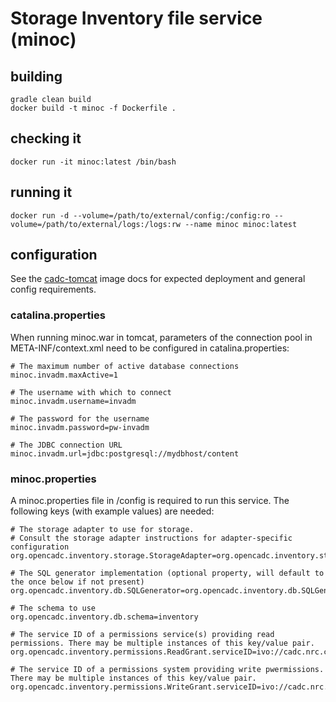 # Storage Inventory file service (minoc)

## building

```
gradle clean build
docker build -t minoc -f Dockerfile .
```

## checking it
```
docker run -it minoc:latest /bin/bash
```

## running it
```
docker run -d --volume=/path/to/external/config:/config:ro --volume=/path/to/external/logs:/logs:rw --name minoc minoc:latest
```

## configuration
See the <a href="https://github.com/opencadc/docker-base/tree/master/cadc-tomcat">cadc-tomcat</a> image docs 
for expected deployment and general config requirements.

### catalina.properties
When running minoc.war in tomcat, parameters of the connection pool in META-INF/context.xml need
to be configured in catalina.properties:
```
# The maximum number of active database connections
minoc.invadm.maxActive=1

# The username with which to connect
minoc.invadm.username=invadm

# The password for the username
minoc.invadm.password=pw-invadm

# The JDBC connection URL
minoc.invadm.url=jdbc:postgresql://mydbhost/content
```

### minoc.properties
A minoc.properties file in /config is required to run this service.  The following keys (with example values) are needed:

```
# The storage adapter to use for storage.
# Consult the storage adapter instructions for adapter-specific configuration
org.opencadc.inventory.storage.StorageAdapter=org.opencadc.inventory.storage.fs.FileSystemStorageAdapter

# The SQL generator implementation (optional property, will default to the once below if not present)
org.opencadc.inventory.db.SQLGenerator=org.opencadc.inventory.db.SQLGenerator

# The schema to use
org.opencadc.inventory.db.schema=inventory

# The service ID of a permissions service(s) providing read permissions. There may be multiple instances of this key/value pair.
org.opencadc.inventory.permissions.ReadGrant.serviceID=ivo://cadc.nrc.ca/servicewithperms

# The service ID of a permissions system providing write pwermissions. There may be multiple instances of this key/value pair.
org.opencadc.inventory.permissions.WriteGrant.serviceID=ivo://cadc.nrc.ca/servicewithperms
```
